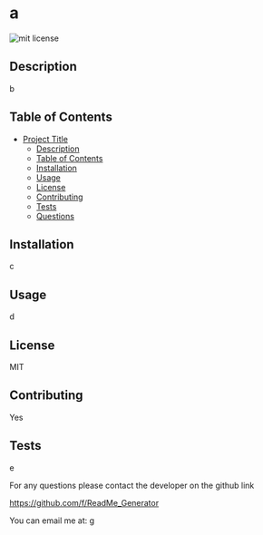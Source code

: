 # a

  ![mit license](https://img.shields.io/badge/license-MIT-green)
  

## Description 
b

## Table of Contents

- [Project Title](#project-title)
  - [Description](#description)
  - [Table of Contents](#table-of-contents)
  - [Installation](#installation)
  - [Usage](#usage)
  - [License](#license)
  - [Contributing](#contributing)
  - [Tests](#tests)
  - [Questions](#questions)

## Installation

c

## Usage
d

## License
MIT

## Contributing
Yes

## Tests
e

For any questions please contact the developer on the github link 

https://github.com/f/ReadMe_Generator

You can email me at: g


